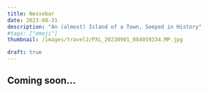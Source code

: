 ```yaml
---
title: Nessebar
date: 2023-08-31
description: "An (almost) Island of a Town, Seeped in History"
#tags: ["emoji"]
thumbnail: /images/travel2/PXL_20230901_084959334.MP.jpg

draft: true
---
```

Coming soon...
---